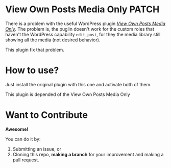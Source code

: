 # View Own Posts Media Only PATCH

There is a problem with the useful WordPress plugin _[View Own Posts Media Only](https://wordpress.org/support/plugin/view-own-posts-media-only/)_. The problem is, the puglin doesn't work for the custom roles that haven't the WordPress capability `edit_post`, for they the media library still showing all the media (not desired behavior).

This plugin fix that problem.

# How to use?

Just install the original plugin with this one and activate both of them.

This plugin is depended of the View Own Posts Media Only


# Want to Contribute

**Awesome!**

You can do it by:
1. Submitting an issue, or
2. Cloning this repo, **making a branch** for your improvement and making a pull request.